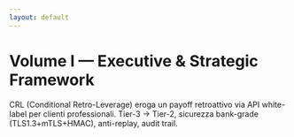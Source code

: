 ```yaml
---
layout: default
---
```


# Volume I — Executive & Strategic Framework
CRL (Conditional Retro-Leverage) eroga un payoff retroattivo via API white-label per clienti professionali.
Tier-3 → Tier-2, sicurezza bank-grade (TLS1.3+mTLS+HMAC), anti-replay, audit trail.
